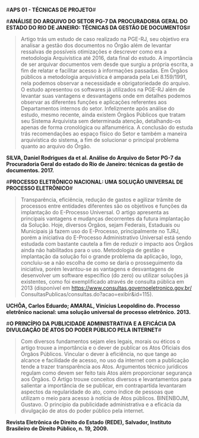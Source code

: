 #**APS 01 - TÉCNICAS DE PROJETO**#

#**ANÁLISE DO ARQUIVO DO SETOR PG-7 DA PROCURADORIA GERAL DO ESTADO DO RIO DE JANEIRO: TÉCNICAS DA GESTÃO DE DOCUMENTOS**#

>Artigo trás um estudo de caso realizado na PGE-RJ, seu objetivo era analisar a gestão dos documentos no Órgão além de levantar ressalvas de
possíveis otimizações e descrever como era a metodologia Arquivística até 2016, data final do estudo. A importância de ser arquivar 
documentos vem desde que surgiu a própria escrita, a fim de relatar e facilitar acesso à informações passadas. Em Órgãos públicos a 
metodologia arquivística é amparada pela Lei 8.159/1991, nela podemos observar a necessidade e obrigatoriedade do arquivo. O estudo 
apresentou os softwares já utilizados na PGE-RJ além de levantar suas vantagens e desvantagens onde em detalhes podemos observar as 
diferentes funções e aplicações referentes aos Departamentos internos do setor. Infelizmente após análise do estudo, mesmo recente, 
ainda existem Órgãos Públicos que tratam seu Sistema Arquivista sem determinada atenção, detalhando-os apenas de forma cronológica ou 
alfanumérica. A conclusão do estuda trás recomendações ao espaço físico do Setor e também a maneira arquivística do sistema, a fim de 
solucionar o principal problema quanto ao arquivo do Órgão.

**SILVA, Daniel Rodrigues da et al. Análise do Arquivo do Setor PG-7 da Procuradoria Geral do estado do Rio de Janeiro: técnicas da gestão 
de documentos. 2017.**

#**PROCESSO ELETRÔNICO NACIONAL: UMA SOLUÇÃO UNIVERSAL DE PROCESSO ELETRÔNICO**#

>Transparência, eficiência, redução de gastos e agilizar trâmite de processos entre entidades diferentes são os objetivos e funções da 
implantação do E-Processo Universal. O artigo apresenta as principais vantagens e mudanças decorrentes da futura implantação da Solução. 
Hoje, diversos Órgãos, sejam Federais, Estaduais ou Municipais já fazem uso do E-Processo, principalmente no TJRJ, porém a iniciativa do 
E-Processo Administrativo Universal está sendo estudada com bastante cautela a fim de reduzir o impacto aos Órgãos ainda não habilitados 
para o uso. Metodologia de gestão e implantação da solução foi o grande problema da aplicação, logo, concluiu-se a não escolha de como se 
daria o prosseguimento da iniciativa, porém levantou-se as vantagens e desvantagens de desenvolver um software específico (do zero) ou 
utilizar soluções já existentes, como foi exemplificado através de consulta pública em 2013 
(disponível em https://www.consultas.governoeletronico.gov.br/ ConsultasPublicas/consultas.do?acao=exibir&id=115). 

**UCHÔA, Carlos Eduardo; AMARAL, Vinícius Leopoldino do. Processo eletrônico nacional: uma solução universal de processo eletrônico. 2013.**

#**O PRINCÍPIO DA PUBLICIDADE ADMINISTRATIVA E A EFICÁCIA DA DIVULGAÇÃO DE ATOS DO PODER PÚBLICO PELA INTERNET**#

>Com diversos fundamentos sejam eles legais, morais ou éticos o artigo trouxe a importância e o dever de publicar os Atos Oficiais dos 
Órgãos Públicos. Vincular o dever à eficiência, no que tange ao alcance e facilidade de acesso, no uso da internet com a publicação tende 
a trazer transparência aos Atos. Argumentos técnico jurídicos regulam como devem ser feito tais Atos além proporcionar segurança aos 
Órgãos. O Artigo trouxe conceitos diversos e levantamentos para salientar a importância de se publicar, em contrapartida levantaram 
aspectos da regularidade do ato, como índice de pessoas que utilizam o meio para acesso à notícia de Atos públicos.
BINENBOJM, Gustavo. O princípio da publicidade administrativa e a eficácia da divulgação de atos do poder público pela internet. 

**Revista Eletrônica de Direito do Estado (REDE), Salvador, Instituto Brasileiro de Direito Público, n. 19, 2009.**
